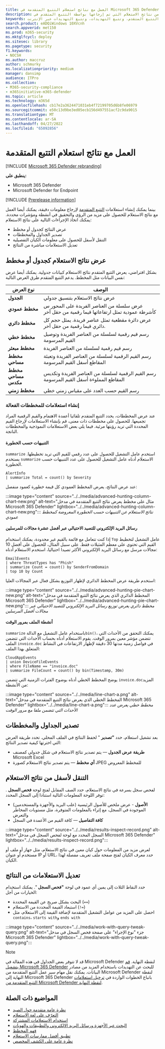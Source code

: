 ```yaml
---
title: العمل مع نتائج استعلام التتبع المتقدمة في Microsoft 365 Defender
description: تحقيق أقصى استفادة من نتائج الاستعلام التي تم إرجاعها بواسطة التتبع المتقدم في Microsoft 365 Defender
keywords: التتبع المتقدم، وتتبع التهديدات، وتتبع التهديدات عبر الإنترنت، Microsoft 365 Defender، وmicrosoft 365، وm365، والبحث، والاستعلام، وبيانات تتبع الاستخدام، والكشف المخصص، والمخطط، وkusto، والتصور، والمخطط، وعوامل التصفية، والتنقل لأسفل
search.product: eADQiWindows 10XVcnh
search.appverid: met150
ms.prod: m365-security
ms.mktglfcycl: deploy
ms.sitesec: library
ms.pagetype: security
f1.keywords:
- NOCSH
ms.author: maccruz
author: schmurky
ms.localizationpriority: medium
manager: dansimp
audience: ITPro
ms.collection:
- M365-security-compliance
- m365initiative-m365-defender
ms.topic: article
ms.technology: m365d
ms.openlocfilehash: cb17e2a3624471031eb4f72199705d6b8fe06979
ms.sourcegitcommit: e50c13d9be3ed05ecb156d497551acf2c9da9015
ms.translationtype: MT
ms.contentlocale: ar-SA
ms.lasthandoff: 04/27/2022
ms.locfileid: "65092856"
---
```

# <a name="work-with-advanced-hunting-query-results"></a>العمل مع نتائج استعلام التتبع المتقدمة

[!INCLUDE [Microsoft 365 Defender rebranding](../includes/microsoft-defender.md)]

**ينطبق على:**
- Microsoft 365 Defender
- Microsoft Defender for Endpoint

[!INCLUDE [Prerelease information](../includes/prerelease.md)]

بينما يمكنك إنشاء استعلامات [التتبع المتقدمة](advanced-hunting-overview.md) لإرجاع معلومات دقيقة، يمكنك أيضا العمل مع نتائج الاستعلام للحصول على مزيد من الرؤى والتحقيق في أنشطة ومؤشرات محددة. يمكنك اتخاذ الإجراءات التالية على نتائج الاستعلام:

- عرض النتائج كجدول أو مخطط
- تصدير الجداول والمخططات
- التنقل لأسفل للحصول على معلومات الكيان التفصيلية
- تعديل الاستعلامات مباشرة من النتائج

## <a name="view-query-results-as-a-table-or-chart"></a>عرض نتائج الاستعلام كجدول أو مخطط

بشكل افتراضي، يعرض التتبع المتقدم نتائج الاستعلام كبيانات جدولية. يمكنك أيضا عرض نفس البيانات مثل المخطط. يدعم التتبع المتقدم طرق العرض التالية:

| نوع العرض | الوصف |
|--|--|
| **الجدول** | عرض نتائج الاستعلام بتنسيق جدولي |
| **مخطط عمودي** | عرض سلسلة من العناصر الفريدة على المحور س كأشرطة عمودية تمثل ارتفاعاتها قيما رقمية من حقل آخر |
| **مخطط دائري** | عرض دائرة مقطعية تمثل عناصر فريدة. يمثل حجم كل دائري قيما رقمية من حقل آخر. |
| **مخطط خطي** | رسم قيم رقمية لسلسلة من العناصر الفريدة وتوصيل القيم المرسومة |
| **مخطط مبعثر** | رسم قيم رقمية لسلسلة من العناصر الفريدة |
| **مخطط مساحي** | رسم القيم الرقمية لسلسلة من العناصر الفريدة وتعبئة المقاطع أسفل القيم المرسومة |
| **مخطط مساحي مكدس** | رسم القيم الرقمية لسلسلة من العناصر الفريدة وتكديس المقاطع المملوءة أسفل القيم المرسومة  |
| **مخطط زمني** | رسم القيم حسب العدد على مقياس زمني خطي |

### <a name="construct-queries-for-effective-charts"></a>إنشاء استعلامات للمخططات الفعالة

عند عرض المخططات، يحدد التتبع المتقدم تلقائيا أعمدة الاهتمام والقيم الرقمية المراد تجميعها. للحصول على مخططات ذات معنى، قم بإنشاء الاستعلامات لإرجاع القيم المحددة التي تريد رؤيتها مرئية. فيما يلي بعض الاستعلامات النموذجية والمخططات الناتجة.

#### <a name="alerts-by-severity"></a>التنبيهات حسب الخطورة

`summarize` استخدم عامل التشغيل للحصول على عدد رقمي للقيم التي تريد تخطيطها. يستخدم `summarize` الاستعلام أدناه عامل التشغيل للحصول على عدد التنبيهات حسب الخطورة.

```kusto
AlertInfo
| summarize Total = count() by Severity
```

عند عرض النتائج، يعرض المخطط العمودي كل قيمة خطورة كعمود منفصل:

:::image type="content" source="../../media/advanced-hunting-column-chart-new.png" alt-text="مثال على مخطط يعرض نتائج التتبع المتقدمة في مدخل Microsoft 365 Defender" lightbox="../../media/advanced-hunting-column-chart-new.png":::
*نتائج الاستعلام عن التنبيهات حسب الخطورة المعروضة كمخطط عمودي*

#### <a name="phishing-emails-across-top-ten-sender-domains"></a>رسائل البريد الإلكتروني للتصيد الاحتيالي عبر أفضل عشرة مجالات للمرسلين

إذا كنت تتعامل مع قائمة بالقيم غير محدودة، يمكنك استخدام `Top` عامل التشغيل لتخطيط القيم التي تحتوي على معظم المثيلات فقط. على سبيل المثال، للحصول على أفضل 10 مجالات مرسل مع رسائل البريد الإلكتروني الأكثر تصيدا احتياليا، استخدم الاستعلام أدناه:

```kusto
EmailEvents
| where ThreatTypes has "Phish"
| summarize Count = count() by SenderFromDomain
| top 10 by Count
```

استخدم طريقة عرض المخطط الدائري لإظهار التوزيع بشكل فعال عبر المجالات العليا:

:::image type="content" source="../../media/advanced-hunting-pie-chart-new.png" alt-text="المخطط الدائري الذي يعرض نتائج التتبع المتقدمة في مدخل Microsoft 365 Defender" lightbox="../../media/advanced-hunting-pie-chart-new.png":::
*مخطط دائري يعرض توزيع رسائل البريد الإلكتروني للتصيد الاحتيالي عبر مجالات أفضل المرسلين*

#### <a name="file-activities-over-time"></a>أنشطة الملف بمرور الوقت
`summarize` باستخدام عامل التشغيل مع الدالة`bin()`، يمكنك التحقق من الأحداث التي تتضمن مؤشر معين بمرور الوقت. يقوم الاستعلام أدناه بحساب الأحداث التي تتضمن الملف `invoice.doc` في فواصل زمنية مدتها 30 دقيقة لإظهار الارتفاعات في النشاط المتعلق بهذا الملف:

```kusto
CloudAppEvents
| union DeviceFileEvents
| where FileName == "invoice.doc"
| summarize FileCount = count() by bin(Timestamp, 30m)
```

يوضح المخطط الخطي أدناه بوضوح الفترات الزمنية التي تتضمن `invoice.doc`المزيد من الأنشطة:

:::image type="content" source="../../media/line-chart-a.png" alt-text="المخطط الخطي الذي يعرض نتائج التتبع المتقدمة في مدخل Microsoft 365 Defender" lightbox="../../media/line-chart-a.png":::
*مخطط خطي يعرض عدد الأحداث التي تتضمن ملفا مع مرور الوقت*

## <a name="export-tables-and-charts"></a>تصدير الجداول والمخططات

بعد تشغيل استعلام، حدد **"تصدير** " لحفظ النتائج في الملف المحلي. تحدد طريقة العرض التي اخترتها كيفية تصدير النتائج:

- **طريقة عرض الجدول** — يتم تصدير نتائج الاستعلام في شكل جدولي كمصنف Microsoft Excel
- **أي مخطط** — يتم تصدير نتائج الاستعلام كصورة JPEG للمخطط المعروض

## <a name="drill-down-from-query-results"></a>التنقل لأسفل من نتائج الاستعلام

لفحص سجل بسرعة في نتائج الاستعلام، حدد الصف المقابل لفتح لوحة **فحص السجل** . توفر اللوحة المعلومات التالية استنادا إلى السجل المحدد:

- **الأصول** - عرض ملخص للأصول الرئيسية (علب البريد والأجهزة والمستخدمين) الموجودة في السجل، مع إثراء بالمعلومات المتوفرة، مثل مستويات المخاطر والتعرض
- **كافة التفاصيل** — كافة القيم من الأعمدة في السجل

:::image type="content" source="../../media/results-inspect-record.png" alt-text="السجل المحدد مع لوحة لفحص السجل في مدخل Microsoft 365 Defender" lightbox="../../media/results-inspect-record.png":::

لعرض مزيد من المعلومات حول كيان معين في نتائج الاستعلام، مثل جهاز أو ملف أو مستخدم أو عنوان IP أو URL، حدد معرف الكيان لفتح صفحة ملف تعريف مفصلة لهذا الكيان.

## <a name="tweak-your-queries-from-the-results"></a>تعديل الاستعلامات من النتائج

حدد النقاط الثلاث إلى يمين أي عمود في لوحة **"فحص السجل** ". يمكنك استخدام الخيارات من أجل:

- البحث بشكل صريح عن القيمة المحددة (`==`)
- استبعاد القيمة المحددة من الاستعلام (`!=`)
- احصل على المزيد من عوامل التشغيل المتقدمة لإضافة القيمة إلى الاستعلام، مثل `contains`، `starts with`و `ends with`

:::image type="content" source="../../media/work-with-query-tweak-query.png" alt-text="جزء &quot;نوع الإجراء&quot; على صفحة فحص السجل في مدخل Microsoft 365 Defender" lightbox="../../media/work-with-query-tweak-query.png":::

> [!NOTE]
> قد لا تتوفر بعض الجداول في هذه المقالة في Microsoft Defender لنقطة النهاية. [قم بتشغيل Microsoft 365 Defender](m365d-enable.md) للبحث عن التهديدات باستخدام المزيد من مصادر البيانات. يمكنك نقل مهام سير عمل التتبع المتقدمة من Microsoft Defender لنقطة النهاية إلى Microsoft 365 Defender باتباع الخطوات الواردة في [ترحيل استعلامات التتبع المتقدمة من Microsoft Defender لنقطة النهاية](advanced-hunting-migrate-from-mde.md).

## <a name="related-topics"></a>المواضيع ذات الصلة

- [نظرة عامة متقدمة حول الصيد](advanced-hunting-overview.md)
- [التعرّف على لغة الاستعلام](advanced-hunting-query-language.md)
- [استخدام الاستعلامات المشتركة](advanced-hunting-shared-queries.md)
- [البحث عبر الأجهزة ورسائل البريد الإلكتروني والتطبيقات والهويات](advanced-hunting-query-emails-devices.md)
- [فهم المخطط](advanced-hunting-schema-tables.md)
- [تطبيق أفضل ممارسات الاستعلام](advanced-hunting-best-practices.md)
- [نظرة عامة على الكشف المخصص](custom-detections-overview.md)
